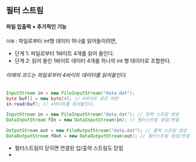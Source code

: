 ## 필터 스트림

#### 파일 입출력 + 추가적인 기능

`이해` : 파일로부터 int형 데이터 하나를 읽어들이려면,
- 단계 1: 파일로부터 1바이트 4개를 읽어 들인다.
- 단계 2: 읽어 들인 1바이트 데이터 4개를 하나의 int 형 데이터로 조합한다.

###### 아래의 코드는 파일로부터 4바이트 데이터를 읽어들인다.
```java
InputStream in = new FileInputStream("data.dat");
byte buf[] = new byte[4]; // 4바이트 공간 마련
in.read(buf); // 4바이트를 읽어들인다.
```

```java
InputStream in = new FileInputStream("data.dat"); // 입력 스트림 생성
DataInputStream fIn = new DataInputStream(in); // 필터스트림 생성/연결
```

```java
OutputStream out = new FileOutputStream("data.dat"); // 출력 스트림 생성
DataOutputStream fOut = new DataOutputStream(out); // 필터스트림 생성/연결
```

- 필터스트림이 닫히면 연결된 입/출력 스트림도 닫힘
- 